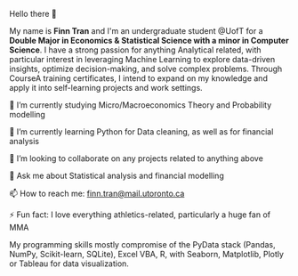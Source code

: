 Hello there 👋

My name is **Finn Tran** and I'm an undergraduate student @UofT for a **Double Major in Economics & Statistical Science with a minor in Computer Science**. I have a strong passion for anything Analytical related, with particular interest in leveraging Machine Learning to explore data-driven insights, optimize decision-making, and solve complex problems. Through CourseA training certificates, I intend to expand on my knowledge and apply it into self-learning projects and work settings.

🔭 I’m currently studying Micro/Macroeconomics Theory and Probability modelling

🌱 I’m currently learning Python for Data cleaning, as well as for financial analysis

👯 I’m looking to collaborate on any projects related to anything above

💬 Ask me about Statistical analysis and financial modelling 

📫 How to reach me: finn.tran@mail.utoronto.ca

⚡ Fun fact: I love everything athletics-related, particularly a huge fan of MMA

My programming skills mostly compromise of the PyData stack (Pandas, NumPy, Scikit-learn, SQLite), Excel VBA, R, with Seaborn, Matplotlib, Plotly or Tableau for data visualization. 


<!---
finner0203/finner0203 is a ✨ special ✨ repository because its `README.md` (this file) appears on your GitHub profile.
You can click the Preview link to take a look at your changes.
--->
